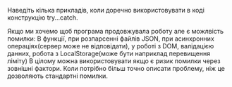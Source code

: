 Наведіть кілька прикладів, коли доречно використовувати в коді конструкцію try...catch.

Якщо ми хочемо щоб програма продовжувала роботу але є можлвість помилки:
В функції, при розпарсенні файлів JSON, при асинхронних операціях(сервер може не відповідати), у роботі з DOM, валідацією данних, робота з LocalStorage(може бути наприклад перевищення ліміту)
В цілому можна використовувати якщо є ризик помилки через зовнішні фактори.
Коли потрібно більш точно описати проблему, ніж це дозволяють стандартні помилки.
